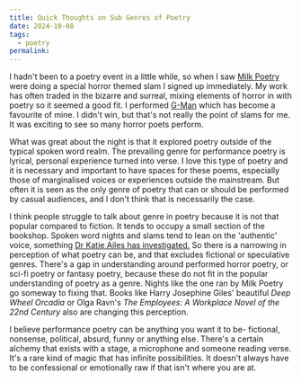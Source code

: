```yaml
---
title: Quick Thoughts on Sub Genres of Poetry
date: 2024-10-08
tags:
  - poetry
permalink:
---
```


I hadn't been to a poetry event in a little while, so when I saw [Milk Poetry](https://m.facebook.com/MilkPoetry/) were doing a special horror themed slam I signed up immediately. My work has often traded in the bizarre and surreal, mixing elements of horror in with poetry so it seemed a good fit.
I performed [G-Man](https://www.davidralphlewis.co.uk/posts/2024-05-03-g%20man/)  which has become a favourite of mine. I didn't win, but that's not really the point of slams for me. It was exciting to see so many horror poets perform. 

What was great about the night is that it explored poetry outside of the typical spoken word realm. The prevailing genre for performance poetry is lyrical, personal experience turned into verse. I love this type of poetry and it is necessary and important to have spaces for these poems, especially those of marginalised voices or experiences outside the mainstream. But often it is seen as the only genre of poetry that can or should be performed by casual audiences, and I don't think that is necessarily the case.

I think people struggle to talk about genre in poetry because it is not that popular compared to fiction. It tends to occupy a small section of the bookshop. Spoken word nights and slams tend to lean on the 'authentic' voice, something [Dr Katie Ailes has investigated.](https://katieailes.com/2015/01/12/breaking-the-authenticity-of-the-performing-body/) So there is a narrowing in perception of what poetry can be, and that excludes fictional or speculative genres. There's a gap in understanding around performed horror poetry, or sci-fi poetry or fantasy poetry, because these do not fit in the popular understanding of poetry as a genre. Nights like the one ran by Milk Poetry go someway to fixing that. Books like Harry Josephine Giles' beautiful *Deep Wheel Orcadia* or Olga Ravn's *The Employees: A Workplace Novel of the 22nd Century* also are changing this perception.

I believe performance poetry can be anything you want it to be- fictional, nonsense, political, absurd, funny or anything else. There's a certain alchemy that exists with a stage, a microphone and someone reading verse. It's a rare kind of magic that has infinite possibilities. It doesn't always have to be confessional or emotionally raw if that isn't where you are at.
